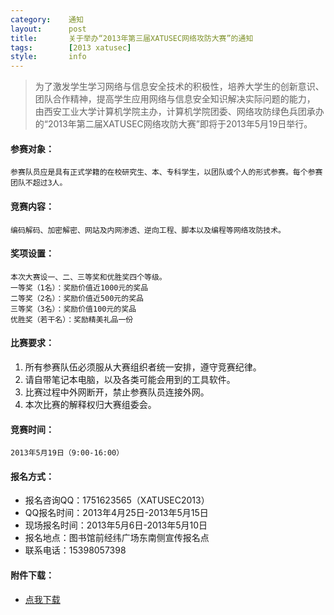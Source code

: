 ```yaml
---
category:    通知
layout:      post
title:       关于举办“2013年第三届XATUSEC网络攻防大赛”的通知
tags:        [2013 xatusec]
style:       info
---
```


> 为了激发学生学习网络与信息安全技术的积极性，培养大学生的创新意识、团队合作精神，提高学生应用网络与信息安全知识解决实际问题的能力，   由西安工业大学计算机学院主办，计算机学院团委、网络攻防绿色兵团承办的“2013年第二届XATUSEC网络攻防大赛”即将于2013年5月19日举行。   

#### 参赛对象：
    参赛队员应是具有正式学籍的在校研究生、本、专科学生，以团队或个人的形式参赛。每个参赛团队不超过3人。

#### 竞赛内容：
    编码解码、加密解密、网站及内网渗透、逆向工程、脚本以及编程等网络攻防技术。

#### 奖项设置：
    本次大赛设一、二、三等奖和优胜奖四个等级。
    一等奖（1名）：奖励价值近1000元的奖品
    二等奖（2名）：奖励价值近500元的奖品
    三等奖（3名）：奖励价值100元的奖品
    优胜奖（若干名）：奖励精美礼品一份

#### 比赛要求：
1. 所有参赛队伍必须服从大赛组织者统一安排，遵守竞赛纪律。
2. 请自带笔记本电脑，以及各类可能会用到的工具软件。
3. 比赛过程中外网断开，禁止参赛队员连接外网。
4. 本次比赛的解释权归大赛组委会。

#### 竞赛时间：
    2013年5月19日（9:00-16:00）

#### 报名方式：
- 报名咨询QQ：1751623565（XATUSEC2013）
- QQ报名时间：2013年4月25日-2013年5月15日
- 现场报名时间：2013年5月6日-2013年5月10日
- 报名地点：图书馆前经纬广场东南侧宣传报名点
- 联系电话：15398057398

#### 附件下载：
- [点我下载](http://www.xatu.cn/system/_content/download.jsp?owner=655288363&url=2014%2F04%2F30%2Fz1rfz1zxj1.vsb%3A%B9%D8%D3%DA%BE%D9%B0%EC2014%C4%EA%B5%DA%CB%C4%BD%ECXATUSEC%CD%F8%C2%E7%B9%A5%B7%C0%B4%F3%C8%FC%B5%C4%CD%A8%D6%AA.doc)
